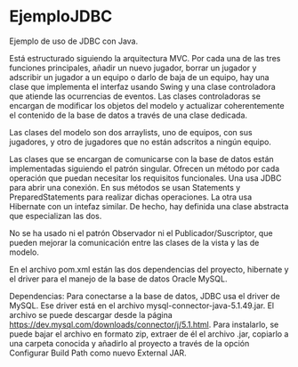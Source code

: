 # EjemploJDBC
Ejemplo de uso de JDBC con Java.

Está estructurado siguiendo la arquitectura MVC. Por cada una de las tres funciones principales, añadir un nuevo jugador, borrar un jugador y adscribir un jugador a un equipo o darlo de baja de un equipo, hay una clase que implementa el interfaz usando Swing y una clase controladora que atiende las ocurrencias de eventos. Las clases controladoras se encargan de modificar los objetos del modelo y actualizar coherentemente el contenido de la base de datos a través de una clase dedicada.

Las clases del modelo son dos arraylists, uno de equipos, con sus jugadores, y otro de jugadores que no están adscritos a ningún equipo.

Las clases que se encargan de comunicarse con la base de datos están implementadas siguiendo el patrón singular. Ofrecen un método por cada operación que puedan necesitar los requisitos funcionales. Una usa JDBC para abrir una conexión. En sus métodos se usan Statements y PreparedStatements para realizar dichas operaciones. La otra usa Hibernate con un intefaz similar. De hecho, hay definida una clase abstracta que especializan las dos.

No se ha usado ni el patrón Observador ni el Publicador/Suscriptor, que pueden mejorar la comunicación entre las clases de la vista y las de modelo.

En el archivo pom.xml están las dos dependencias del proyecto, hibernate y el driver para el manejo de la base de datos Oracle MySQL.

Dependencias: Para conectarse a la base de datos, JDBC usa el driver de MySQL. Ese driver está en el archivo mysql-connector-java-5.1.49.jar. El archivo se puede descargar desde la página https://dev.mysql.com/downloads/connector/j/5.1.html. Para instalarlo, se puede bajar el archivo en formato zip, extraer de él el archivo .jar, copiarlo a una carpeta conocida y añadirlo al proyecto a través de la opción Configurar Build Path como nuevo External JAR.
